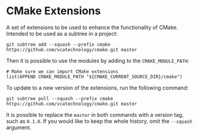 CMake Extensions
=====================

A set of extensions to be used to enhance the functionality of CMake. Intended
to be used as a subtree in a project:

```
git subtree add --squash --prefix cmake https://github.com/vcatechnology/cmake.git master
```

Then it is possible to use the modules by adding to the `CMAKE_MODULE_PATH`:

```
# Make sure we can import CMake extensions
list(APPEND CMAKE_MODULE_PATH "${CMAKE_CURRENT_SOURCE_DIR}/cmake")
```

To update to a new version of the extensions, run the following command:

```
git subtree pull --squash --prefix cmake https://github.com/vcatechnology/cmake.git master
```

It is possible to replace the `master` in both commands with a version tag,
such as `0.1.0`. If you would like to keep the whole history, omit the `--squash`
argument.
